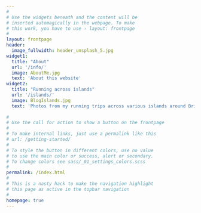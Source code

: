 ```yaml
---
#
# Use the widgets beneath and the content will be
# inserted automagically in the webpage. To make
# this work, you have to use › layout: frontpage
#
layout: frontpage
header:
  image_fullwidth: header_unsplash_5.jpg
widget1:
  title: "About"
  url: '/info/'
  image: AboutMe.jpg
  text: 'About this website'
widget2:
  title: "Running across islands"
  url: '/islands/'
  image: BlogIslands.jpg
  text: 'Photos from my running trips across various islands around Britain.'
  
#
# Use the call for action to show a button on the frontpage
#
# To make internal links, just use a permalink like this
# url: /getting-started/
#
# To style the button in different colors, use no value
# to use the main color or success, alert or secondary.
# To change colors see sass/_01_settings_colors.scss
#
permalink: /index.html
#
# This is a nasty hack to make the navigation highlight
# this page as active in the topbar navigation
#
homepage: true
---
```


